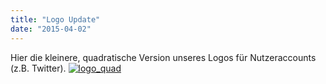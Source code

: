 ```yaml
---
title: "Logo Update"
date: "2015-04-02"
---
```


Hier die kleinere, quadratische Version unseres Logos für Nutzeraccounts (z.B. Twitter). [![logo_quad](https://hackzogtum-coburg.de/wp-content/uploads/2015/04/logo_quad-300x298.png)](https://hackzogtum-coburg.de/wp-content/uploads/2015/04/logo_quad.png)
